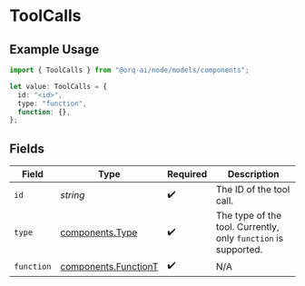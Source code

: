 # ToolCalls

## Example Usage

```typescript
import { ToolCalls } from "@orq-ai/node/models/components";

let value: ToolCalls = {
  id: "<id>",
  type: "function",
  function: {},
};
```

## Fields

| Field                                                          | Type                                                           | Required                                                       | Description                                                    |
| -------------------------------------------------------------- | -------------------------------------------------------------- | -------------------------------------------------------------- | -------------------------------------------------------------- |
| `id`                                                           | *string*                                                       | :heavy_check_mark:                                             | The ID of the tool call.                                       |
| `type`                                                         | [components.Type](../../models/components/type.md)             | :heavy_check_mark:                                             | The type of the tool. Currently, only `function` is supported. |
| `function`                                                     | [components.FunctionT](../../models/components/functiont.md)   | :heavy_check_mark:                                             | N/A                                                            |